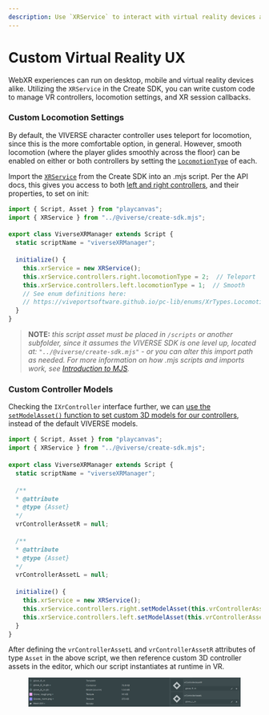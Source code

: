 ```yaml
---
description: Use `XRService` to interact with virtual reality devices and controllers
---
```


# Custom Virtual Reality UX

WebXR experiences can run on desktop, mobile and virtual reality devices alike. Utilizing the `XRService` in the Create SDK, you can write custom code to manage VR controllers, locomotion settings, and XR session callbacks.

### Custom Locomotion Settings

By default, the VIVERSE character controller uses teleport for locomotion, since this is the more comfortable option, in general. However, smooth locomotion (where the player glides smoothly across the floor) can be enabled on either or both controllers by setting the [`LocomotionType`](https://viveportsoftware.github.io/pc-lib/enums/XrTypes.LocomotionTypes.html) of each.

Import the [`XRService`](https://viveportsoftware.github.io/pc-lib/classes/XrService.html) from the Create SDK into an .mjs script. Per the API docs, this gives you access to both [left and right controllers](https://viveportsoftware.github.io/pc-lib/classes/XrService.html#controllers), and their properties, to set on init:

```javascript
import { Script, Asset } from "playcanvas";
import { XRService } from "../@viverse/create-sdk.mjs";

export class ViverseXRManager extends Script {
  static scriptName = "viverseXRManager";
  
  initialize() {
    this.xrService = new XRService();
    this.xrService.controllers.right.locomotionType = 2;  // Teleport
    this.xrService.controllers.left.locomotionType = 1;  // Smooth
    // See enum definitions here:
    // https://viveportsoftware.github.io/pc-lib/enums/XrTypes.LocomotionTypes.html
  }
}
```

> **NOTE:** _this script asset must be placed in `/scripts` or another subfolder, since it assumes the VIVERSE SDK is one level up, located at: `"../@viverse/create-sdk.mjs"` - or you can alter this import path as needed. For more information on how .mjs scripts and imports work, see_ [_Introduction to MJS_](introduction-to-mjs.md)_._

### Custom Controller Models

Checking the `IXrController` interface further, we can [use the `setModelAsset()` function to set custom 3D models for our controllers](https://viveportsoftware.github.io/pc-lib/interfaces/IXrController.html#setModelAsset.setModelAsset-1), instead of the default VIVERSE models.

```javascript
import { Script, Asset } from "playcanvas";
import { XRService } from "../@viverse/create-sdk.mjs";

export class ViverseXRManager extends Script {
  static scriptName = "viverseXRManager";
  
  /**
  * @attribute
  * @type {Asset}
  */
  vrControllerAssetR = null;

  /**
  * @attribute
  * @type {Asset}
  */
  vrControllerAssetL = null;

  initialize() {
    this.xrService = new XRService();
    this.xrService.controllers.right.setModelAsset(this.vrControllerAssetR);
    this.xrService.controllers.left.setModelAsset(this.vrControllerAssetL);
  }
}
```

After defining the `vrControllerAssetL` and `vrControllerAssetR` attributes of type `Asset` in the above script, we then reference custom 3D controller assets in the editor, which our script instantiates at runtime in VR.

<figure><img src="../../.gitbook/assets/image (744).png" alt=""><figcaption></figcaption></figure>

